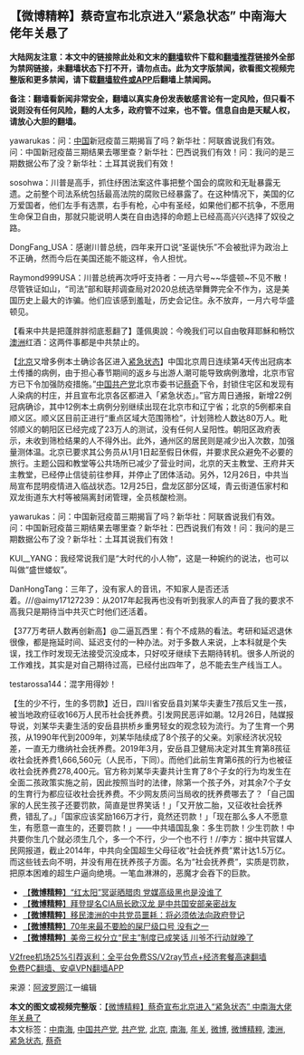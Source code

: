  <h2>【微博精粹】蔡奇宣布北京进入“紧急状态” 中南海大佬年关悬了</h2> <p class="notice"><b>大陆网友注意：本文中的链接除此处和文末的<a href="https://github.com/bannedbook/fanqiang" >翻墙</a>软件下载和<a href="https://github.com/killgcd/justmysocks/blob/master/README.md">翻墙推荐</a>链接外全部为禁网链接，未翻墙状态下打不开，请勿点击。此为文字版禁闻，欲看图文视频完整版和更多禁闻，请下载<a href="https://github.com/bannedbook/fanqiang">翻墙软件或APP</a>后翻墙上禁闻网。</p><p>备注：翻墙看新闻非常安全，翻墙以真实身份发表敏感言论有一定风险，但只看不说则没有任何风险，翻的人太多，政府管不过来，也不管。信息自由是天赋人权，请放心大胆的翻墙。</b></p>  <div class="entry"> <p id="summary">yawarukas：问：<span class='wp_keywordlink_affiliate'><a href="https://www.bannedbook.org/" title="中国" target="_blank">中国</a></span>新冠疫苗三期揭盲了吗？新华社：阿联酋说我们有效。问：中国新冠疫苗三期结果去哪里查？新华社：巴西说我们有效！问：我问的是三期数据公布了没？新华社：土耳其说我们有效！</p> <p id="conimg">sosohwa：川普是高手，抓住纾困法案这件事把整个国会的腐败和无耻暴露无遗。之前整个司法系统包括最高法院的腐败已经暴露了。在这种情况下，美国的亿万爱国者，他们左手有选票，右手有枪，心中有圣经，如果他们都不抗争，不愿用生命保卫自由，那就只能说明人类在自由选择的命题上已经高高兴兴选择了奴役之路。</p> <p>DongFang_USA：感谢川普总统，四年来开口说“圣诞快乐”不会被批评为政治上不正确，然而今后在美国还能不能这样，令人担忧。</p>  <p>Raymond999USA：川普总统再次呼吁支持者：一月六号~~华盛顿~不见不散！尽管铁证如山，“司法”部和联邦调查局对2020总统选举舞弊完全不作为，这是美国历史上最大的诈骗。他们应该感到羞耻，历史会记住。永不放弃，一月六号华盛顿见。</p> <p>【看来中共是把蓬胖胖彻底惹翻了】蓬佩奧說：今晚我们可以自由敬拜耶穌和畅饮<a href="https://www.bannedbook.org/bnews/tag/%e6%be%b3%e6%b4%b2/" class="st_tag internal_tag" rel="tag" title="标签 澳洲 下的日志">澳洲</a>红酒：这两件事都是中共禁止的。</p> <p>【<a href="https://www.bannedbook.org/bnews/tag/%e5%8c%97%e4%ba%ac/" class="st_tag internal_tag" rel="tag" title="标签 北京 下的日志">北京</a>又增多例本土确诊各区进入<a href="https://www.bannedbook.org/bnews/tag/%E7%B4%A7%E6%80%A5%E7%8A%B6%E6%80%81/" class="st_tag internal_tag" rel="tag" title="标签 紧急状态 下的日志">紧急状态</a>】中国北京周日连续第4天传出冠病本土传播的病例，由于担心春节期间的返乡与出游人潮可能导致病例激增，北京市官方已下令加强防疫措施。&#8221;<a href="https://www.bannedbook.org/bnews/tag/%e4%b8%ad%e5%9b%bd%e5%85%b1%e4%ba%a7%e5%85%9a/" class="st_tag internal_tag" rel="tag" title="标签 中国共产党 下的日志">中国共产党</a>北京市委书记<a href="https://www.bannedbook.org/bnews/tag/%e8%94%a1%e5%a5%87/" class="st_tag internal_tag" rel="tag" title="标签 蔡奇 下的日志">蔡奇</a>下令，封锁住宅区和发现有人染病的村庄，并且宣布北京各区都进入「紧急状态」。&#8221;官方周日通报，新增22例冠病确诊，其中12例本土病例分别继续出现在北京市和辽宁省；北京的5例都来自顺义区。顺义区目前正进行“重点区域大范围筛检”，计划筛检人数达80万人。毗邻顺义的朝阳区已经完成了23万人的测试，没有任何人呈阳性。朝阳区政府表示，未收到筛检结果的人不得外出。此外，通州区的居民则是减少出入次数，加强量测体温。北京已要求其公务员从1月1日起至假日休假，并要求民众避免不必要的旅行。主题公园和教堂等公共场所已减少了营业时间，北京的天主教堂、王府井天主教堂，已经停止信徒前往参拜，并停止了团体活动。另外，12月26日，中共当局宣布昆明疫情进入临战状态。12月25日，盘龙区部分区域，青云街道伍家村和双龙街道东大村等被隔离封闭管理，全员核酸检测。</p>  <p>yawarukas：问：中国新冠疫苗三期揭盲了吗？新华社：阿联酋说我们有效。问：中国新冠疫苗三期结果去哪里查？新华社：巴西说我们有效！问：我问的是三期数据公布了没？新华社：土耳其说我们有效！</p> <p>KUI__YANG：我经常说我们是“大时代的小人物”，这是一种婉约的说法，也可以叫做“盛世蝼蚁”。</p> <p>DanHongTang：三年了，没有家人的音讯，不知家人是否还活着。///@aimy17127239：从2017年起我再也没有听到我家人的声音了我的要求不高我只是期待当中共灭亡时他们还活着。</p>  <p>【377万考研人数再创新高】@二逼瓦西里：有个不成熟的看法。考研和延迟退休很像，都是拖延时间、延迟支付的一种办法。对于多数人来说，上本科就是个失误，找工作时发现无法接受沉没成本，只好咬牙继续下去期待转机。很多人所说的工作难找，其实是对自己期待过高，已经付出四年了，总不能去生产线当工人。</p> <p>testarossa144：混字用得妙！</p> <p>【生的少不行，生的多罚款】近日，四川省安岳县刘某华夫妻生7孩后又生一孩，被当地政府征收166万人民币社会抚养费。引发网民恶评如潮。12月26日，陆媒报导说，刘某华夫妻生活的安岳县拱桥乡重男轻女的观念较为流行。为了生育一个男孩，从1990年代到2009年，刘某华陆续成了8个孩子的父亲。刘家经济状况较差，一直无力缴纳社会抚养费。2019年3月，安岳县卫健局决定对其生育第8孩征收社会抚养费1,666,560元（人民币，下同）。而他们此前生育第6孩的行为也被征收社会抚养费278,400元。官方称刘某华夫妻共计生育了8个子女的行为均发生在全面二孩政策实施之前，因此按照当时的法律，除第一个孩子外，对其余7个子女的生育行为都应征收社会抚养费。不少网友质问当局收的抚养费哪去了？「自己国家的人民生孩子还要罚款，简直是世界笑话！」「又开放二胎，又征收社会抚养费，错乱了。」「国家应该奖励166万才行，竟然还罚款！」「现在那么多人不愿意生，有愿意一直生的，还要罚款！」——中共墙国乱象：多生罚款！少生罚款！中共要你生几个就必须生几个，多一个不行，少一个也不行！//李方：据中共官媒人民网报道，截止2014年，中共向全国超生父母征收“社会抚养费”累计达1.5万亿。而这些钱去向不明，并没有用在抚养孩子方面。名为“社会抚养费“，实质是罚款，把原本困难的超生户逼向绝境。一笔血淋淋的，恶魔才会吞下的巨款。</p>  <ul class='op-related-articles' title='相关阅读'> <li><a href='https://www.bannedbook.org/bnews/comments/20201227/1455850.html' target='_blank'>【<b>微博精粹</b>】“红太阳”冥诞晒腊肉 党媒高级黑也是没谁了</a></li> <li><a href='https://www.bannedbook.org/bnews/comments/20201225/1454695.html' target='_blank'>【<b>微博精粹</b>】拜登提名CIA局长欧汉龙 是中共国安部亲密战友</a></li> <li><a href='https://www.bannedbook.org/bnews/comments/20201223/1453341.html' target='_blank'>【<b>微博精粹</b>】移民澳洲的中共党员噩耗：将必须依法向政府登记</a></li> <li><a href='https://www.bannedbook.org/bnews/comments/20201222/1452715.html' target='_blank'>【<b>微博精粹</b>】70年来最不要脸的屎尸级口号 没有之一</a></li> <li><a href='https://www.bannedbook.org/bnews/comments/20201220/1451515.html' target='_blank'>【<b>微博精粹</b>】美帝三权分立“民主”制度已成笑话 川爷不行动就晚了</a></li> </ul> <p class="texttj"> <a href="https://github.com/bannedbook/fanqiang/wiki/V2ray%E6%9C%BA%E5%9C%BA" target="_blank">V2free机场25%引荐返利：全平台免费SS/V2ray节点+经济套餐高速翻墙</a><br/> <a href="https://github.com/bannedbook/fanqiang/wiki/%E7%A6%81%E9%97%BB%E7%BD%91%E5%AE%89%E5%8D%93%E7%BF%BB%E5%A2%99%E6%96%B0%E9%97%BBAPP" target="_blank">免费PC翻墙、安卓VPN翻墙APP</a></p><p> 来源：<a href="https://www.aboluowang.com/2020/1228/1539046.html" target="_blank">阿波罗网</a>江一编辑 </p><a name='sharetosocial'></a>       <div><b>本文的图文或视频完整版</b>：<a href='https://www.bannedbook.org/bnews/comments/20201228/1456347.html'>【微博精粹】蔡奇宣布北京进入“紧急状态” 中南海大佬年关悬了</a></div>  </div><!--END ENTRY--> <div class="postfooter"> <div>本文标签：<a href="https://www.bannedbook.org/bnews/tag/%e4%b8%ad%e5%8d%97%e6%b5%b7/" rel="tag">中南海</a>, <a href="https://www.bannedbook.org/bnews/tag/%e4%b8%ad%e5%9b%bd%e5%85%b1%e4%ba%a7%e5%85%9a/" rel="tag">中国共产党</a>, <a href="https://www.bannedbook.org/bnews/tag/%e5%85%b1%e4%ba%a7%e5%85%9a/" rel="tag">共产党</a>, <a href="https://www.bannedbook.org/bnews/tag/%e5%8c%97%e4%ba%ac/" rel="tag">北京</a>, <a href="https://www.bannedbook.org/bnews/tag/%e5%8d%97%e6%b5%b7/" rel="tag">南海</a>, <a href="https://www.bannedbook.org/bnews/tag/%E5%B9%B4%E5%85%B3/" rel="tag">年关</a>, <a href="https://www.bannedbook.org/bnews/tag/%e5%be%ae%e5%8d%9a/" rel="tag">微博</a>, <a href="https://www.bannedbook.org/bnews/tag/%e5%be%ae%e5%8d%9a%e7%b2%be%e7%b2%b9/" rel="tag">微博精粹</a>, <a href="https://www.bannedbook.org/bnews/tag/%e6%be%b3%e6%b4%b2/" rel="tag">澳洲</a>, <a href="https://www.bannedbook.org/bnews/tag/%E7%B4%A7%E6%80%A5%E7%8A%B6%E6%80%81/" rel="tag">紧急状态</a>, <a href="https://www.bannedbook.org/bnews/tag/%e8%94%a1%e5%a5%87/" rel="tag">蔡奇</a></div>  </div><!--END POSTFOOTER--> 